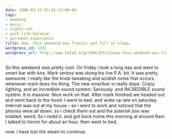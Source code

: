 ```yaml
---
date: 2006-03-13 01:41:11+00:00
tags:
- weekend
- music
- nights-out
- work-life-balance
- personal-experience
title: Wow. this weekend was frantic and full of sleep.
wordpress_id: 1231
wordpress_url: http://www.nata2.org/2006/03/13/wow-this-weekend-was-frantic-and-full-of-sleep/
---
```


So this weekend was pretty cool. On friday i took a long nap and went to smart bar with kira. Mark verbos was doing his live P.A. bit. It was pretty awesome. I really like the knob tweaking and acidish noise that occurs whenever mark does his thing. The new smartbar is really dope. Crazy lighting, and an incredible sound system. Seriously. and INCREDIBLE sound system. It is massive.  Nice work on that. After mark finished we headed out and went back to the hood. I went to bed. and woke up late on saturday. Internet was out at my house - so i went to work and noticed that the phones were all down. so i check them out and the asterisk box was totalled. weird. So i redid it. and got back home this morning at around 6am. I talked to hiromi for about an hour. then went to bed.

now. i have lost the steam to continue.